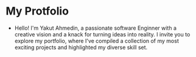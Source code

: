 # My Protfolio
- Hello! I'm Yakut Ahmedin, a passionate software Enginner with a creative vision and a knack for turning ideas into reality. I invite you to explore my portfolio, where I've compiled a collection of my most exciting projects and highlighted my diverse skill set.
